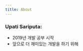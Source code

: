 ```yaml
---
title: About
---
```



### Upati Sariputa:

* 2019년 개발 공부 시작
* 앞으로 더 재미있는 개발을 하기 위해




























